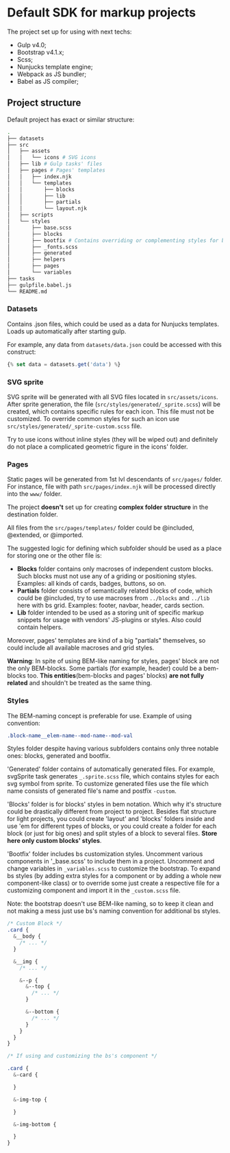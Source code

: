 # Default SDK for markup projects

The project set up for using with next techs:
- Gulp v4.0;
- Bootstrap v4.1.x;
- Scss;
- Nunjucks template engine;
- Webpack as JS bundler;
- Babel as JS compiler;

## Project structure

Default project has exact or similar structure:

``` bash
.
├── datasets
├── src
│   ├── assets
│   │   └── icons # SVG icons
│   ├── lib # Gulp tasks' files
│   ├── pages # Pages' templates
│   │   ├── index.njk
│   │   └── templates
│   │       ├── blocks
│   │       ├── lib
│   │       ├── partials
│   │       └── layout.njk
│   ├── scripts
│   └── styles
│       ├── base.scss
│       ├── blocks
│       ├── bootfix # Contains overriding or complementing styles for bs  
│       ├── _fonts.scss
│       ├── generated
│       ├── helpers
│       ├── pages
│       └── variables
├── tasks
├── gulpfile.babel.js
└── README.md
```

### Datasets
Contains .json files, which could be used as a data for Nunjucks templates. Loads up automatically after starting gulp.

For example, any data from `datasets/data.json` could be accessed with this construct:
``` javascript
{% set data = datasets.get('data') %}
```

### SVG sprite

SVG sprite will be generated with all SVG files located in `src/assets/icons`. After sprite generation, the file (`src/styles/generated/_sprite.scss`) will be created, which contains specific rules for each icon. This file must not be customized. To override common styles for such an icon use `src/styles/generated/_sprite-custom.scss` file.

Try to use icons without inline styles (they will be wiped out) and definitely do not place a complicated geometric figure in the icons' folder.

### Pages
Static pages will be generated from 1st lvl descendants of `src/pages/` folder. For instance, file with path `src/pages/index.njk` will be processed directly into the `www/` folder.

The project **doesn't** set up for creating **complex folder structure** in the destination folder.

All files from the `src/pages/templates/` folder could be @included, @extended, or @imported.

The suggested logic for defining which subfolder should be used as a place for storing one or the other file is:
- **Blocks** folder contains only macroses of independent custom blocks. Such blocks must not use any of a griding or positioning styles. Examples: all kinds of cards, badges, buttons, so on.
- **Partials** folder consists of semantically related blocks of code, which could be @included, try to use macroses from `../blocks` and `../lib` here with bs grid. Examples: footer, navbar, header, cards section.
- **Lib** folder intended to be used as a storing unit of specific markup snippets for usage with vendors' JS-plugins or styles. Also could contain helpers.

Moreover, pages' templates are kind of a big "partials" themselves, so could include all available macroses and grid styles.

**Warning**: In spite of using BEM-like naming for styles, pages' block are not the only BEM-blocks. Some partials (for example, header) could be a bem-blocks too. __This entities__(bem-blocks and pages' blocks) __are not fully related__ and shouldn't be treated as the same thing.

### Styles
The BEM-naming concept is preferable for use. Example of using convention:

``` css
.block-name__elem-name--mod-name--mod-val
```

Styles folder despite having various subfolders contains only three notable ones: blocks, generated and bootfix.

'Generated' folder contains of automatically generated files. For example, svgSprite task generates `_.sprite.scss` file, which contains styles for each svg symbol from sprite. To customize generated files use the file which name consists of generated file's name and postfix `-custom`.

'Blocks' folder is for blocks' styles in bem notation. Which why it's structure could be drastically different from project to project. Besides flat structure for light projects, you could create 'layout' and 'blocks' folders inside and use 'em for different types of blocks, or you could create a folder for each block (or just for big ones) and split styles of a block to several files. **Store here only custom blocks' styles**.

'Bootfix' folder includes bs customization styles. Uncomment various components in '_base.scss' to include them in a project. Uncomment and change variables in `_variables.scss` to customize the bootstrap.  To expand bs styles (by adding extra styles for a component or by adding a whole new component-like class) or to override some just create a respective file for a customizing component and import it in the `_custom.scss` file.

Note: the bootstrap doesn't use BEM-like naming, so to keep it clean and not making a mess just use bs's naming convention for additional bs styles.

``` scss
/* Custom Block */
.card {
  &__body {
    /* ... */
  }

  &__img {
    /* ... */

    &--p {
      &--top {
        /* ... */
      }

      &--bottom {
        /* ... */
      }
    }
  }
}

/* If using and customizing the bs's component */

.card {
  &-card {

  }

  &-img-top {

  }

  &-img-bottom {

  }
}
```
